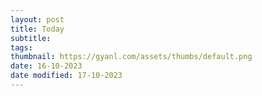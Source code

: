 ```yaml
---
layout: post
title: Today
subtitle: 
tags: 
thumbnail: https://gyanl.com/assets/thumbs/default.png
date: 16-10-2023
date modified: 17-10-2023
---
```


